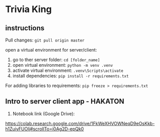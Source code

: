 # Trivia King

## instructions

Pull changes: `git pull origin master`

open a virtual environment for server/client:

1. go to ther server folder: `cd [folder_name]`
2. open virtual environment: `python -m venv .venv`
3. activate virtual environment: `.venv\Scripts\activate`
4. install dependencies: `pip install -r requirements.txt`

For adding libraries to requirements: `pip freeze > requirements.txt`

## Intro to server client app - HAKATON

1. Notebook link (Google Drive):

https://colab.research.google.com/drive/1FkWeXHVOWNeqD9eOsKkb-h1ZuiyFUOIj#scrollTo=i0Ag2D-epQk0
